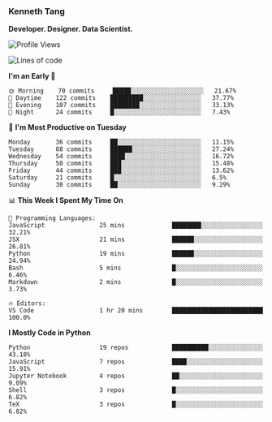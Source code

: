 ### Kenneth Tang
**Developer. Designer. Data Scientist.**

<!-- [![Kenny's GitHub stats](https://github-readme-stats.vercel.app/api?username=Kenny477)](https://github.com/anuraghazra/github-readme-stats) -->

<!-- [![Top Languages](https://github-readme-stats.vercel.app/api/top-langs/?username=anuraghazra)](https://github.com/anuraghazra/github-readme-stats) -->

<!--START_SECTION:waka-->
![Profile Views](http://img.shields.io/badge/Profile%20Views-0-blue)

![Lines of code](https://img.shields.io/badge/From%20Hello%20World%20I%27ve%20Written-12%20Million%20lines%20of%20code-blue)

**I'm an Early 🐤** 

```text
🌞 Morning    70 commits     █████░░░░░░░░░░░░░░░░░░░░   21.67% 
🌆 Daytime    122 commits    █████████░░░░░░░░░░░░░░░░   37.77% 
🌃 Evening    107 commits    ████████░░░░░░░░░░░░░░░░░   33.13% 
🌙 Night      24 commits     █░░░░░░░░░░░░░░░░░░░░░░░░   7.43%

```
📅 **I'm Most Productive on Tuesday** 

```text
Monday       36 commits     ██░░░░░░░░░░░░░░░░░░░░░░░   11.15% 
Tuesday      88 commits     ██████░░░░░░░░░░░░░░░░░░░   27.24% 
Wednesday    54 commits     ████░░░░░░░░░░░░░░░░░░░░░   16.72% 
Thursday     50 commits     ███░░░░░░░░░░░░░░░░░░░░░░   15.48% 
Friday       44 commits     ███░░░░░░░░░░░░░░░░░░░░░░   13.62% 
Saturday     21 commits     █░░░░░░░░░░░░░░░░░░░░░░░░   6.5% 
Sunday       30 commits     ██░░░░░░░░░░░░░░░░░░░░░░░   9.29%

```


📊 **This Week I Spent My Time On** 

```text
💬 Programming Languages: 
JavaScript               25 mins             ████████░░░░░░░░░░░░░░░░░   32.21% 
JSX                      21 mins             ██████░░░░░░░░░░░░░░░░░░░   26.81% 
Python                   19 mins             ██████░░░░░░░░░░░░░░░░░░░   24.94% 
Bash                     5 mins              █░░░░░░░░░░░░░░░░░░░░░░░░   6.46% 
Markdown                 2 mins              █░░░░░░░░░░░░░░░░░░░░░░░░   3.73%

🔥 Editors: 
VS Code                  1 hr 20 mins        █████████████████████████   100.0%

```

**I Mostly Code in Python** 

```text
Python                   19 repos            ██████████░░░░░░░░░░░░░░░   43.18% 
JavaScript               7 repos             ████░░░░░░░░░░░░░░░░░░░░░   15.91% 
Jupyter Notebook         4 repos             ██░░░░░░░░░░░░░░░░░░░░░░░   9.09% 
Shell                    3 repos             █░░░░░░░░░░░░░░░░░░░░░░░░   6.82% 
TeX                      3 repos             █░░░░░░░░░░░░░░░░░░░░░░░░   6.82%

```



<!--END_SECTION:waka-->
